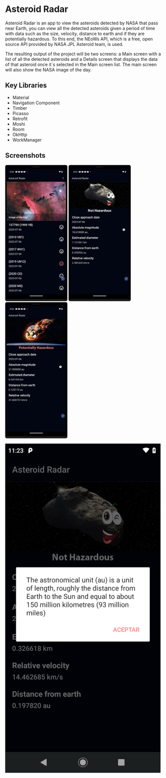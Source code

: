 # Asteroid Radar

Asteroid Radar is an app to view the asteroids detected by NASA that pass near Earth, 
you can view all the detected asteroids given a period of time with data such as the size, 
velocity, distance to earth and if they are potentially hazardous. To this end, the NEoWs API, which 
is a free, open source API provided by NASA JPL Asteroid team, is used.

The resulting output of the project will be two screens: a Main screen with a list of all the 
detected asteroids and a Details screen that displays the data of that asteroid once it´s selected 
in the Main screen list. The main screen will also show the NASA image of the day.

## Key Libraries

* Material
* Navigation Component
* Timber
* Picasso
* Retrofit
* Moshi
* Room
* OkHttp
* WorkManager

## Screenshots

<img src="screenshots/screen_1.png" width="200"/> <img src="screenshots/screen_2.png" width="200"/>
<img src="screenshots/screen_3.png" width="200"/>

<img src="screenshots/screen_4.png" width="500"/>
